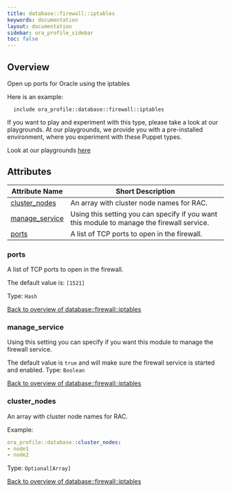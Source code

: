 ```yaml
---
title: database::firewall::iptables
keywords: documentation
layout: documentation
sidebar: ora_profile_sidebar
toc: false
---
```

## Overview

Open up ports for Oracle using the iptables

Here is an example:

```puppet
  include ora_profile::database::firewall::iptables
```




If you want to play and experiment with this type, please take a look at our playgrounds. At our playgrounds, 
we provide you with a pre-installed environment, where you experiment with these Puppet types.

Look at our playgrounds [here](/playgrounds#oracle)

## Attributes



Attribute Name                                                 | Short Description                                                                          |
-------------------------------------------------------------- | ------------------------------------------------------------------------------------------ |
[cluster_nodes](#database::firewall::iptables_cluster_nodes)   | An array with cluster node names for RAC.                                                  |
[manage_service](#database::firewall::iptables_manage_service) | Using this setting you can specify if you want this module to manage the firewall service. |
[ports](#database::firewall::iptables_ports)                   | A list of TCP ports to open in the firewall.                                               |




### ports<a name='database::firewall::iptables_ports'>

A list of TCP ports to open in the firewall.

The default value is: `[1521]`


Type: `Hash`


[Back to overview of database::firewall::iptables](#attributes)

### manage_service<a name='database::firewall::iptables_manage_service'>

Using this setting you can specify if you want this module to manage the firewall service.

The default value is `true` and will make sure the firewall service is started and enabled.
Type: `Boolean`


[Back to overview of database::firewall::iptables](#attributes)

### cluster_nodes<a name='database::firewall::iptables_cluster_nodes'>

An array with cluster node names for RAC.

Example:
```yaml
ora_profile::database::cluster_nodes:
- node1
- node2
```

Type: `Optional[Array]`


[Back to overview of database::firewall::iptables](#attributes)

